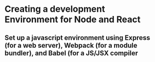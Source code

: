 # Creating a development Environment for Node and React

## Set up a javascript environment using Express (for a web server), Webpack (for a module bundler), and Babel (for a JS/JSX compiler